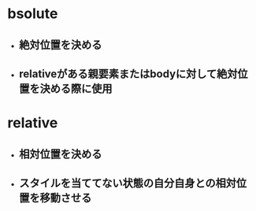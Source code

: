 # bsolute
- ## 絶対位置を決める
- ## relativeがある親要素またはbodyに対して絶対位置を決める際に使用


# relative
- ## 相対位置を決める
- ## スタイルを当ててない状態の自分自身との相対位置を移動させる